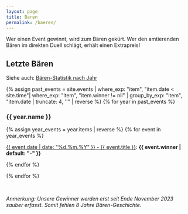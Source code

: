```yaml
---
layout: page
title: Bären
permalink: /baeren/
---
```


Wer einen Event gewinnt, wird zum Bären gekürt. Wer den amtierenden Bären im direkten Duell schlägt, erhält einen Extrapreis!

## Letzte Bären
Siehe auch: [Bären-Statistik nach Jahr](/stats/baer/)

{% assign past_events = site.events | where_exp: "item", "item.date < site.time"| where_exp: "item", "item.winner != nil" | group_by_exp: "item", "item.date | truncate: 4, ''"  | reverse %}
{% for year in past_events %}

### {{ year.name }}
{% assign year_events = year.items | reverse %}
{% for event in year_events %}

<p>
    <a href="{{ event.url }}"><date>{{ event.date | date: "%d.%m.%Y" }}</date> - {{ event.title }}</a>: <strong>{{ event.winner | default: "-" }}</strong>
</p>

{% endfor %}

{% endfor %}

&nbsp;

*Anmerkung: Unsere Gewinner werden erst seit Ende November 2023 sauber erfasst. Somit fehlen 8 Jahre Bären-Geschichte.*
